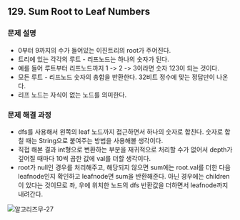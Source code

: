 ## 129. Sum Root to Leaf Numbers
### 문제 설명
- 0부터 9까지의 수가 들어있는 이진트리의 root가 주어진다.
- 트리에 있는 각각의 루트 - 리프노드는 하나의 숫자가 된다.
- 예를 들어 루트부터 리프노드까지 1 -> 2 -> 3이라면 숫자 123이 되는 것이다.
- 모든 루트 - 리프노드 숫자의 총합을 반환한다. 32비트 정수에 맞는 정답만이 나온다.
- 리프 노드는 자식이 없는 노드를 의미한다.
​
### 문제 해결 과정
- dfs를 사용해서 왼쪽의 leaf 노드까지 접근하면서 하나의 숫자로 합친다. 숫자로 합칠 때는 String으로 붙여주는 방법을 사용해볼 생각이다.
- 직접 해본 결과 int형으로 변환하는 부분을 재귀적으로 처리할 수가 없어서 depth가 깊어질 때마다 10씩 곱한 값에 val를 더할 생각이다.
- root가 null인 경우를 처리해주고, 해당되지 않으면 sum에는 root.val를 더한 다음 leafnode인지 확인하고 leafnode면 sum을 반환해준다. 아닌 경우에는 children이 있다는 것이므로 좌, 우에 위치한 노드의 dfs 반환값을 더하면서 leafnode까지 내려간다.

![알고리즈무-27](https://user-images.githubusercontent.com/79316402/225074437-3f4e10f1-96b8-429f-8d44-73941c612eba.jpg)
